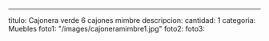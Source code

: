 ---
titulo: Cajonera verde 6 cajones mimbre
descripcion: 
cantidad: 1
categoria: Muebles
foto1: "/images/cajoneramimbre1.jpg"
foto2: 
foto3: 
